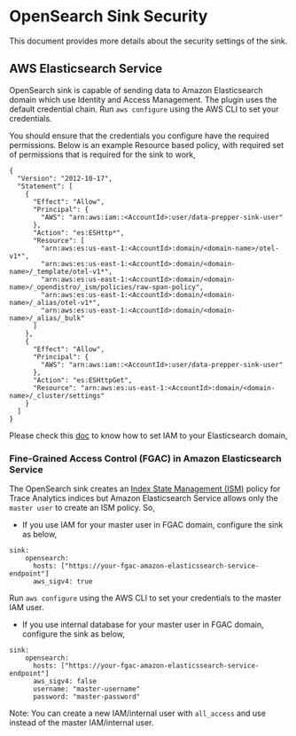 # OpenSearch Sink Security

This document provides more details about the security settings of the sink.

## AWS Elasticsearch Service

OpenSearch sink is capable of sending data to Amazon Elasticsearch domain which use Identity and Access Management. The plugin uses the default credential chain. Run `aws configure` using the AWS CLI to set your credentials. 

You should ensure that the credentials you configure have the required permissions. Below is an example Resource based policy, with required set of permissions that is required for the sink to work,

```
{
  "Version": "2012-10-17",
  "Statement": [
    {
      "Effect": "Allow",
      "Principal": {
        "AWS": "arn:aws:iam::<AccountId>:user/data-prepper-sink-user"
      },
      "Action": "es:ESHttp*",
      "Resource": [
        "arn:aws:es:us-east-1:<AccountId>:domain/<domain-name>/otel-v1*",
        "arn:aws:es:us-east-1:<AccountId>:domain/<domain-name>/_template/otel-v1*",
        "arn:aws:es:us-east-1:<AccountId>:domain/<domain-name>/_opendistro/_ism/policies/raw-span-policy",
        "arn:aws:es:us-east-1:<AccountId>:domain/<domain-name>/_alias/otel-v1*",
        "arn:aws:es:us-east-1:<AccountId>:domain/<domain-name>/_alias/_bulk"
      ]
    },
    {
      "Effect": "Allow",
      "Principal": {
        "AWS": "arn:aws:iam::<AccountId>:user/data-prepper-sink-user"
      },
      "Action": "es:ESHttpGet",
      "Resource": "arn:aws:es:us-east-1:<AccountId>:domain/<domain-name>/_cluster/settings"
    }
  ]
}
```

Please check this [doc](https://docs.aws.amazon.com/elasticsearch-service/latest/developerguide/es-ac.html) to know how to set IAM to your Elasticsearch domain,

### Fine-Grained Access Control (FGAC) in Amazon Elasticsearch Service

The OpenSearch sink creates an [Index State Management (ISM)](https://opendistro.github.io/for-elasticsearch-docs/docs/ism/) policy for Trace Analytics indices but Amazon Elasticsearch Service allows only the `master user` to create an ISM policy. So,
 
 * If you use IAM for your master user in FGAC domain, configure the sink as below,

  ```
  sink:
      opensearch:
        hosts: ["https://your-fgac-amazon-elasticssearch-service-endpoint"]
        aws_sigv4: true
  ```
Run `aws configure` using the AWS CLI to set your credentials to the master IAM user.

 * If you use internal database for your master user in FGAC domain, configure the sink as below,

 ```
 sink:
     opensearch:
       hosts: ["https://your-fgac-amazon-elasticssearch-service-endpoint"]
       aws_sigv4: false
       username: "master-username"
       password: "master-password"
 ```

Note: You can create a new IAM/internal user with `all_access` and use instead of the master IAM/internal user.
